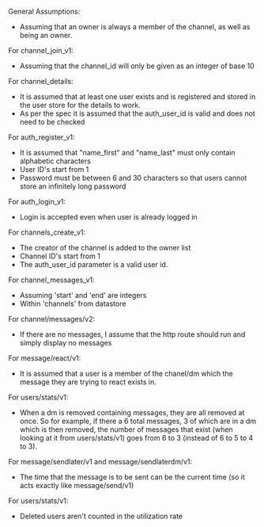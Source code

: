 General Assumptions:
 - Assuming that an owner is always a member of the channel, as well as being an owner.

For channel_join_v1:
 - Assuming that the channel_id will only be given as an integer of base 10

For channel_details:
 - It is assumed that at least one user exists and is registered and stored in the user store for the details to work.
 - As per the spec it is assumed that the auth_user_id is valid and does not need to be checked

For auth_register_v1:
 - It is assumed that "name_first" and "name_last" must only contain alphabetic characters
 - User ID's start from 1
 - Password must be between 6 and 30 characters so that users cannot store an infinitely long password

For auth_login_v1:
 - Login is accepted even when user is already logged in

For channels_create_v1:
 - The creator of the channel is added to the owner list
 - Channel ID's start from 1
 - The auth_user_id parameter is a valid user id.

 For channel_messages_v1:
 - Assuming 'start' and 'end' are integers
 - Within 'channels' from datastore
 
 For channel/messages/v2:
 - If there are no messages, I assume that the http route should run and simply display no messages

 For message/react/v1:
 - It is assumed that a user is a member of the chanel/dm which the message they are trying to react exists in.

 For users/stats/v1:
 - When a dm is removed containing messages, they are all removed at once. So for example, if there a 6 total messages, 3 of which are in a dm which is then removed, the number of messages that exist (when looking at it from users/stats/v1) goes from 6 to 3 (instead of 6 to 5 to 4 to 3). 

 For message/sendlater/v1 and message/sendlaterdm/v1:
 - The time that the message is to be sent can be the current time (so it acts exactly like message/send/v1)

 For users/stats/v1:
- Deleted users aren't counted in the utilization rate